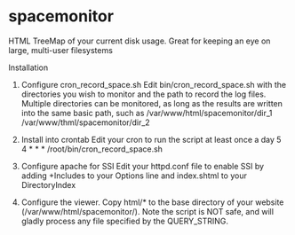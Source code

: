 spacemonitor
============

HTML TreeMap of your current disk usage. Great for keeping an eye on large, multi-user filesystems

Installation

1. Configure cron_record_space.sh
Edit bin/cron_record_space.sh with the directories you wish to monitor and the path to record the log files. Multiple directories can be monitored, as long as the results are written into the same basic path, such as
/var/www/html/spacemonitor/dir_1
/var/www/thml/spacemonitor/dir_2

2. Install into crontab
Edit your cron to run the script at least once a day
5 4 * * * /root/bin/cron_record_space.sh

3. Configure apache for SSI
Edit your httpd.conf file to enable SSI by adding +Includes to your Options line and index.shtml to your DirectoryIndex

4. Configure the viewer.
Copy html/* to the base directory of your website (/var/www/html/spacemonitor/). Note the script is NOT safe, and will gladly process any file specified by the QUERY_STRING.
